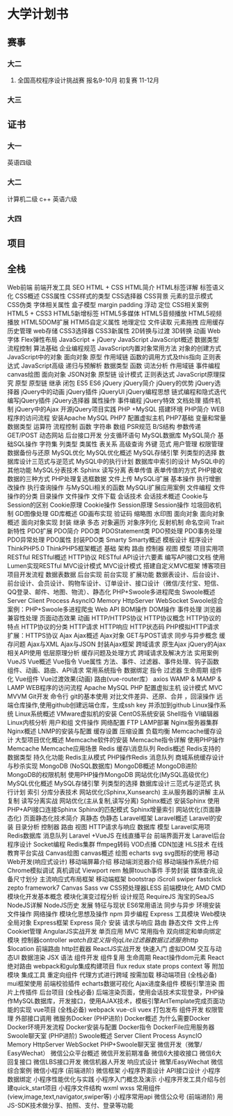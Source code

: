 # 大学计划书
## 赛事
### 大二 
1.  全国高校程序设计挑战赛
报名9-10月
初复赛 11-12月

### 大三

## 证书
### 大一
英语四级
### 大二
计算机二级 c++
英语六级

### 大四

## 项目

## 全栈

Web前端
前端开发工具
SEO
HTML + CSS
HTML简介
HTML标签详解
标签语义化
CSS概述
CSS属性
CSS样式的类型
CSS选择器
CSS背景
元素的显示模式
CSS伪类
字体相关属性
盒子模型
margin
padding
浮动
定位
CSS相关案例
HTML5 + CSS3
HTML5新增标签
HTML5多媒体
HTML5音频播放
HTML5视频播放
HTML5DOM扩展
HTMl5自定义属性
地理定位
文件读取
元素拖拽
应用缓存
历史管理
web存储
CSS3选择器
CSS3新属性
2D转换与过渡
3D转换
动画
Web字体
Flex弹性布局
JavaScript + jQuery
JavaScript
JavaScript概述
数据类型
流程控制
算法基础
企业编程规范
JavaScript内置对象常用方法
对象的创建方式
JavaScript中的对象
面向对象
原型
作用域链
函数的调用方式及this指向
正则表达式
JavaScript高级
递归与预解析
数据类型
函数
词法分析
作用域链
事件编程
canvas绘图
面向对象
JSON对象
原型链
设计模式
正则表达式
JavaScript原理探究
原型
原型链
继承
闭包
ES5
ES6
jQuery
jQuery简介
jQuery的优势
jQuery选择器
jQuery中的动画
jQuery插件
jQueryUI
jQuery编程思想
链式编程和隐式迭代
编写jQuery插件
jQuery选择器
属性操作
事件编程
jQuery特效
文档处理
插件机制
jQuery中的Ajax
开源jQuery项目实践
PHP +MySQL
搭建环境
PHP简介
WEB程序的访问流程
安装Apache
MySQL
PHP7
配置虚拟主机
PHP7基础
变量和常量
数据类型
运算符
流程控制
函数
字符串
数组
PSR规范
B/S结构
参数传递GET/POST
动态网站
后台接口开发
分支循环语句
MySQL数据库
MySQL简介
基础SQL操作
字符集
列类型
类属性
表关系
高级查询
外键
范式
用户管理
权限管理
数据备份与还原
MySQL优化
MySQL优化概述
MySQL存储引擎
列类型的选择
数据库设计三范式与逆范式
MySQL中的执行计划
数据库中索引的设计
MySQL中的其他功能
MySQL分表技术
Sphinx
读写分离
表单传值
表单传值的方式
PHP接收数据的三种方式
PHP处理复选框数据
文件上传
MySQLi扩展
基本操作
执行增删改操作
执行查询操作
与MySQLi相关的函数
MySQLi扩展应用案例
文件编程
文件操作的分类
目录操作
文件操作
文件下载
会话技术
会话技术概述
Cookie与Session的区别
Cookie原理
Cookie操作
Session原理
Session操作
垃圾回收机制
GD图像处理
GD库概述
GD画布实现
验证码
缩略图
水印图
面向对象
面向对象概述
面向对象实现
封装
继承
多态
对象遍历
对象序列化
反射机制
命名空间
Trait新特性
PDO扩展
PDO简介
PDO类
PDOStatement类
PDO预处理
PDO事务处理
PDO异常处理
PDO属性
封装PDO类
Smarty
Smarty概述
模板设计
程序设计
ThinkPHP5.0
ThinkPHP5框架概述
基础
架构
路由
控制器
视图
模型
项目实用项
RESTful
RESTful概述
HTTP协议
RESTful API设计六要素
编写API接口文档
使用Lumen实现RESTful
MVC设计模式
MVC设计模式
搭建自定义MVC框架
博客项目
项目开发流程
数据表数据
后台实现
前台实现
扩展功能
数据表设计、后台设计、前台设计、会员设计、购物车设计、订单设计、接口设计（微信/支付宝、短信、QQ登录、邮件、地图、物流）、静态化
PHP+Swoole多进程爬虫
Swoole概述
Server
Client
Process
AsyncIO
Memory
HttpServer
WebSocket
Swoole综合案例：PHP+Swoole多进程爬虫
Web API
BOM操作
DOM操作
事件处理
浏览器兼容性处理
页面动态效果
动画
HTTP/HTTPS协议
HTTP协议概念
HTTP协议的特点
HTTP协议的分类
HTTP请求
HTTP响应
HTTP状态码
PHP模拟HTTP请求
扩展：HTTPS协议
Ajax
Ajax概述
Ajax对象
GET与POST请求
同步与异步概念
缓存问题
Ajax与XML
Ajax与JSON
封装Ajax框架
跨域请求
原生Ajax
jQuery的Ajax相关API使用
低层原理分析
缓存问题及处理方式
跨域请求及解决方法
实用案例
VueJS
Vue概述
Vue指令
Vue属性
方法、事件、过滤器、事件处理、钩子函数
组件、动画、路由、API请求
常用系统指令
数据绑定
指令
过滤器
生命周期
组件化
Vue组件
Vue过渡效果(动画)
路由(vue-router库）
axios
WAMP & MAMP & LAMP
WEB程序的访问流程
Apache
MySQL
PHP
配置虚拟主机
设计模式
MVC
MVVM
Git开发
命令行
git的基本使用
对比文件差异、还原、合并 ，回滚操作
远端仓库操作,使用github创建远端仓库，生成ssh key 并添加到github
Linux操作系统
Linux系统概述
VMware虚拟机的安装
CentOS系统安装
Shell指令
VI编辑器
Linux内核分析
用户和组
文件操作
网络配置
FTP
LAMP部署
Nginx服务器集群
Nginx概述
LNMP的安装与配置
缓存设置
压缩设置
负载均衡
Memcache缓存设计
大型项目优化概述
Memcache软件的安装
Memcache指令详解
使用PHP操作Memcache
Memcache应用场景
Redis 缓存\消息队列
Redis概述
Redis支持的数据类型
持久化功能
Redis主从模式
PHP操作Redis
消息队列
商城系统缓存设计与秒杀实现
MongoDB (NoSQL数据库)
MongoDB概述
MongoDB进阶
MongoDB的权限机制
使用PHP操作MongoDB
网站优化(MySQL高级优化)
MySQL优化概述
MySQL存储引擎
列类型的选择
数据库设计三范式与逆范式
执行计划
索引
分库分表技术
网站优化(Sphinx,Xunsearch)
主从服务器的讲解
主从复制
读写分离实战
网站优化(主从复制,读写分离)
Sphinx概述
安装Sphinx
使用PHP+API接口连接Sphinx
Sphinx的匹配模式
Sphinx增量索引
网站优化(页面静态化)
页面静态化技术简介
真静态
伪静态
Laravel框架
Laravel概述
Laravel的安装
目录分析
控制器
路由
视图
HTTP请求与响应
数据库
模型
Laravel实用项
Redis数据库
消息队列
Laravel +VueJS 在线直播平台
前端界面开发
Laravel后台程序设计
Socket编程
Redis集群
ffmpeg转码
VOD点播
CDN加速
HLS技术
在线教育平台实战
Canvas绘图
canvas概述
绘图
echarts
svg
svg图标的使用
移动Web开发(响应式设计)
移动端屏幕介绍
移动端浏览器介绍
移动端操作系统介绍
Chrome模拟调试
真机调试
Viewport
rem
触屏touch事件
手势封装
媒体查询,设备尺寸划分
主流响应式布局框架
移动端框架
bootstrap
iScroll
swiper
fastclick
zepto
framework7
Canvas
Sass
vw
CSS预处理器LESS
前端模块化
AMD
CMD
模块化开发基本概念
模块化演变过程分析
设计规范
RequireJS
淘宝的SeaJS
NodeJS详解
NodeJS历史
发展
特征与现状
ES6常用语法
同步与异步
环境安装
文件操作
网络操作
模块化思想及操作
npm
异步编程
Express
工具模块
Web模块
全局对象
Express框架
Express 简介
安装
请求与响应
路由
静态文件
文件上传
Cookiet管理
AngularJS实战开发
单页应用
MVC
常用指令
双向绑定和单向绑定
模块
控制器controller
$watch
自定义指令
jqLite
过滤器
数据过滤
服务$http $location
前端路由
http拦截器
ReactJS实战开发
快速入门
虚拟DOM
交互与动态UI
数据渲染
JSX 语法
组件开发
组件复用
生命周期
React操作dom元素
React绝对路由
webpack和gulp集成构建项目
flux
redux
state props context 等
附加模块
集成工具
重定向组件
代理方式进行跨域
按需加载
移动端项目 (全栈必备)
mui框架使用
前端校验插件
echarts数据可视化
Ajax进度条组件
模板引擎渲染
图片上传插件
后台项目 (全栈必备)
后端渲染页面，使用会话技术实现登录，PHP操作MySQL数据库，开发接口，使用AJAX技术，模板引擎ArtTemplate完成页面功能的实现
vue项目 (全栈必备)
webpack
vue-cli
vuex
打包发布
组件开发
权限管理
外部接口调用
微服务Docker (PHP进阶)
Docker概述
为什么需要Docker
Docker环境开发流程
Docker安装与配置
Docker指令
DockerFile应用服务器
Swoole聊天室 (PHP进阶)
Swoole概述
Server
Client
Process
AsyncIO
Memory
HttpServer
WebSocket
PHP+Swoole聊天室
微信开发（微擎/ EasyWechat）
微信公众平台概述
微信开发前期准备
微信6大接收接口
微信6大回复接口
微信LBS接口开发
微信机器人开发
响应式设计
微擎/EasyWechat
微信综合案例
微信小程序 (前端进阶)
微信框架
小程序界面设计
API接口设计
小程序数据绑定
小程序性能优化与实践
小程序入门概念及演示
小程序开发工具介绍与创建quick_start项目
小程序文件结构
wxml
wxss
常用组件(view,image,text,navigator,swiper等)
小程序常用api
微信公众号 (前端进阶)
用JS-SDK技术做分享、拍照、支付、登录等功能
